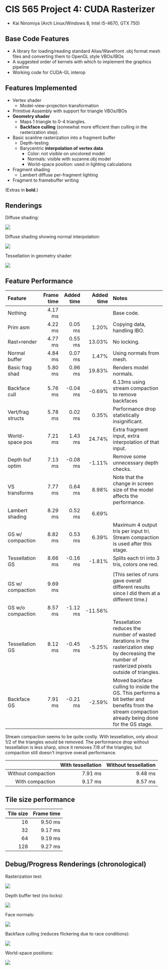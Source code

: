 CIS 565 Project 4: CUDA Rasterizer
==================================

* Kai Ninomiya (Arch Linux/Windows 8, Intel i5-4670, GTX 750)


Base Code Features
------------------

* A library for loading/reading standard Alias/Wavefront .obj format mesh files
  and converting them to OpenGL style VBOs/IBOs
* A suggested order of kernels with which to implement the graphics pipeline
* Working code for CUDA-GL interop


Features Implemented
--------------------

* Vertex shader
    * Model-view-projection transformation
* Primitive Assembly with support for triangle VBOs/IBOs
* **Geometry shader**
    * Maps 1 triangle to 0-4 triangles.
    * **Backface culling** (somewhat more efficient than culling in the
      rasterization step).
* Basic scanline rasterization into a fragment buffer
    * Depth-testing
    * Barycentric **interpolation of vertex data**
        * Color: not visible on uncolored model
        * Normals: visible with suzanne.obj model
        * World-space position: used in lighting calculations
* Fragment shading
    * Lambert diffuse per-fragment lighting
* Fragment to framebuffer writing

(Extras in **bold**.)


Renderings
----------

Diffuse shading:

![](progress/06_diffuse.png)

Diffuse shading showing normal interpolation:

![](progress/07_working_perspective.png)

Tessellation in geometry shader:

![](progress/08_tessellation.png)


Feature Performance
-------------------

| Feature           | Frame time | Added time | Added time | Notes
|:-------           | ----------:| ----------:| ----------:|:-----
| Nothing           |    4.17 ms |            |            | Base code.
| Prim asm          |    4.22 ms |    0.05 ms |      1.20% | Copying data, handling IBO.
| Rast+render       |    4.77 ms |    0.55 ms |     13.03% | No locking.
| Normal buffer     |    4.84 ms |    0.07 ms |      1.47% | Using normals from mesh.
| Basic frag shad   |    5.80 ms |    0.96 ms |     19.83% | Renders model normals.
| Backface cull     |    5.76 ms |   -0.04 ms |     -0.69% | 6.13ms using stream compaction to remove backfaces
| Vert/frag structs |    5.78 ms |    0.02 ms |      0.35% | Performance drop statistically insignificant.
| World-space pos   |    7.21 ms |    1.43 ms |     24.74% | Extra fragment input, extra interpolation of that input.
| Depth buf optim   |    7.13 ms |   -0.08 ms |     -1.11% | Remove some unnecessary depth checks.
| VS transforms     |    7.77 ms |    0.64 ms |      8.98% | Note that the change in screen size of the model affects the performance.
| Lambert shading   |    8.29 ms |    0.52 ms |      6.69% |
| GS w/ compaction  |    8.82 ms |    0.53 ms |      6.39% | Maximum 4 output tris per input tri. Stream compaction is used after this stage.
| Tessellation GS   |    8.66 ms |   -0.16 ms |     -1.81% | Splits each tri into 3 tris, colors one red.
|                   |            |            |            |
| GS w/ compaction  |    9.69 ms |            |            | (This series of runs gave overall different results since I did them at a different time.)
| GS w/o compaction |    8.57 ms |   -1.12 ms |    -11.56% | 
| Tessellation GS   |    8.12 ms |   -0.45 ms |     -5.25% | Tessellation reduces the number of wasted iterations in the rasterization step by decreasing the number of rasterized pixels outside of triangles.
| Backface GS       |    7.91 ms |   -0.21 ms |     -2.59% | Moved backface culling to inside the GS. This performs a bit better and benefits from the stream compaction already being done for the GS stage.

Stream compaction seems to be quite costly.
With tessellation, only about 1/2 of the triangles would be removed.
The performance drop without tessellation is less sharp, since it removes 7/8
of the triangles; but compaction still doesn't improve overall performance.

|                    | With tessellation | Without tessellation |
| ------------------:| -----------------:| --------------------:|
| Without compaction |           7.91 ms |              9.48 ms |
| With    compaction |           9.17 ms |              8.57 ms |


Tile size performance
---------------------

| Tile size | Frame time |
| ---------:| ----------:|
|        16 |    9.50 ms |
|        32 |    9.17 ms |
|        64 |    9.19 ms |
|       128 |    9.27 ms |


Debug/Progress Renderings (chronological)
-----------------------------------------

Rasterization test:

![](progress/01_cow.png)

Depth buffer test (no locks):

![](progress/02_flicker.png)

Face normals:

![](progress/03_normals.png)

Backface culling (reduces flickering due to race conditions):

![](progress/04_backface_culling.png)

World-space positions:

![](progress/05_worldspace_positions.png)

